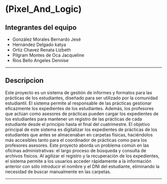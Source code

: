 # (Pixel_And_Logic)
## Integrantes del equipo

- González Morales Bernardo Jesé 
- Hernández Delgado katya
- Ortiz Chavez Renata Lizbeth
- Pilgram Montes de Oca Jacqueline
- Rios Bello Angeles Dennise

___

## Descripcion

Este proyecto es un sistema de gestión de informes y formatos para las prácticas de los estudiantes, diseñado para ser utilizado por la comunidad estudiantil. El sistema permite al responsable de las prácticas gestionar eficazmente los expedientes de los estudiantes. Además, los profesores que actúan como asesores de prácticas pueden cargar los expedientes de los estudiantes para mantener un registro de las prácticas de cada estudiante desde el principio hasta el final del cuatrimestre.
El objetivo principal de este sistema es digitalizar los expedientes de prácticas de los estudiantes que antes se almacenaban en carpetas físicas, haciéndolos más accesibles tanto para el coordinador de prácticas como para los profesores asesores. Este proyecto aborda un problema común en las oficinas administrativas: el largo proceso de búsqueda y consulta de archivos físicos. Al agilizar el registro y la recuperación de los expedientes, el sistema permite a los usuarios acceder rápidamente a la información anterior con sólo introducir el nombre y el DNI del estudiante, eliminando la necesidad de buscar manualmente en las carpetas.

___
